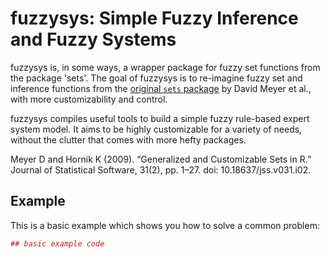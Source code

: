 <!-- README.md is generated from README.Rmd. Please edit that file -->
fuzzysys: Simple Fuzzy Inference and Fuzzy Systems
==================================================

fuzzysys is, in some ways, a wrapper package for fuzzy set functions from the package 'sets'. The goal of fuzzysys is to re-imagine fuzzy set and inference functions from the [original `sets` package](https://cran.r-project.org/web/packages/sets/index.html) by David Meyer et al., with more customizability and control.

fuzzysys compiles useful tools to build a simple fuzzy rule-based expert system model. It aims to be highly customizable for a variety of needs, without the clutter that comes with more hefty packages.

Meyer D and Hornik K (2009). “Generalized and Customizable Sets in R.” Journal of Statistical Software, 31(2), pp. 1–27. doi: 10.18637/jss.v031.i02.

Example
-------

This is a basic example which shows you how to solve a common problem:

``` r
## basic example code
```
